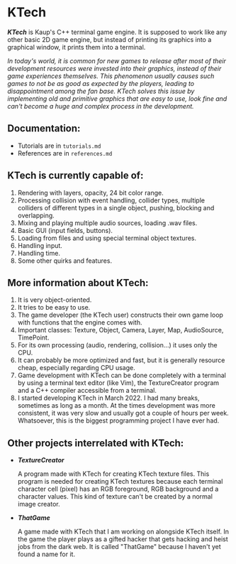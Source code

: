 # KTech

***KTech*** is Kaup's C++ terminal game engine. It is supposed to work like any other basic 2D game engine, but instead of printing its graphics into a graphical window, it prints them into a terminal.

_In today's world, it is common for new games to release after most of their development resources were invested into their graphics, instead of their game experiences themselves. This phenomenon usually causes such games to not be as good as expected by the players, leading to disappointment among the fan base. KTech solves this issue by implementing old and primitive graphics that are easy to use, look fine and can't become a huge and complex process in the development._

## Documentation:
- Tutorials are in `tutorials.md`
- References are in `references.md`

## KTech is currently capable of:

1. Rendering with layers, opacity, 24 bit color range.
2. Processing collision with event handling, collider types, multiple colliders of different types in a single object, pushing, blocking and overlapping.
3. Mixing and playing multiple audio sources, loading .wav files.
4. Basic GUI (input fields, buttons).
5. Loading from files and using special terminal object textures.
6. Handling input.
7. Handling time.
8. Some other quirks and features.

## More information about KTech:

1. It is very object-oriented.
2. It tries to be easy to use.
3. The game developer (the KTech user) constructs their own game loop with functions that the engine comes with.
4. Important classes: Texture, Object, Camera, Layer, Map, AudioSource, TimePoint.
5. For its own processing (audio, rendering, collision...) it uses only the CPU.
6. It can probably be more optimized and fast, but it is generally resource cheap, especially regarding CPU usage.
7. Game development with KTech can be done completely with a terminal by using a terminal text editor (like Vim), the TextureCreator program and a C++ compiler accessible from a terminal.
8. I started developing KTech in March 2022. I had many breaks, sometimes as long as a month. At the times development was more consistent, it was very slow and usually got a couple of hours per week. Whatsoever, this is the biggest programming project I have ever had.

## Other projects interrelated with KTech:

- ***TextureCreator***

	A program made with KTech for creating KTech texture files. This program is needed for creating KTech textures because each terminal character cell (pixel) has an RGB foreground, RGB background and a character values. This kind of texture can't be created by a normal image creator.

- ***ThatGame***

	A game made with KTech that I am working on alongside KTech itself. In the game the player plays as a gifted hacker that gets hacking and heist jobs from the dark web. It is called "ThatGame" because I haven't yet found a name for it.